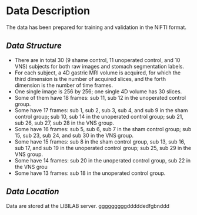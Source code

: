# Data Description
The data has been prepared for training and validation in the NIFTI format.
## *Data Structure*
- There are in total 30 (9 shame control, 11 unoperated control, and 10 VNS) subjects for both raw images and stomach segmentation labels. 
- For each subject, a 4D gastric MRI volume is acquired, for which the third dimension is the number of acquired slices, and the forth dimension is the number of time frames.
- One single image is 256 by 256; one single 4D volume has 30 slices. 
- Some of them have 18 frames: sub 11, sub 12 in the unoperated control group.
- Some have 17 frames: sub 1, sub 2, sub 3, sub 4, and sub 9 in the sham control group; sub 10, sub 14 in the unoperated control group; sub 21, sub 26, sub 27, sub 28 in the VNS group.
- Some have 16 frames: sub 5, sub 6, sub 7 in the sham control group; sub 15, sub 23, sub 24, and sub 30 in the VNS group.
- Some have 15 frames: sub 8 in the sham control group, sub 13, sub 16, sub 17, and sub 19 in the unoperated control group; sub 25, sub 29 in the VNS group.
- Some have 14 frames: sub 20 in the unoperated control group, sub 22 in the VNS grou
- Some have 13 frames: sub 18 in the unoperated control group.
## *Data Location*
Data are stored at the LIBILAB server.
gggggggggdddddedfgbnddd
